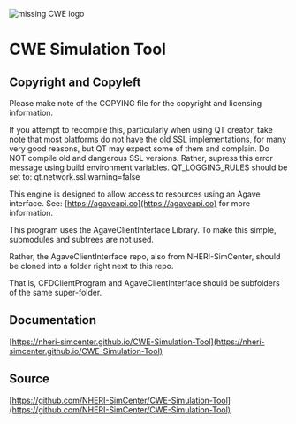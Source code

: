 ![missing CWE logo][logo]

[logo]: https://nheri-simcenter.github.io/CWE-Simulation-Tool/docs/NHERI-CWE-Icon.png "CWE Logo"

# CWE Simulation Tool

## Copyright and Copyleft

Please make note of the COPYING file for the copyright and licensing information. 

If you attempt to recompile this, particularly when using QT creator, take note that most platforms do not have the old SSL implementations, for many very good reasons, but QT may expect some of them and complain. Do NOT compile old and dangerous SSL versions. Rather, supress this error message using build environment variables. QT_LOGGING_RULES should be set to: qt.network.ssl.warning=false

This engine is designed to allow access to resources using an Agave interface. See: [https://agaveapi.co](https://agaveapi.co) for more information.

This program uses the AgaveClientInterface Library. To make this simple, submodules and subtrees are not used.

Rather, the AgaveClientInterface repo, also from NHERI-SimCenter, should be cloned into a folder right next to this repo. 

That is, CFDClientProgram and AgaveClientInterface should be subfolders of the same super-folder.

## Documentation

[https://nheri-simcenter.github.io/CWE-Simulation-Tool](https://nheri-simcenter.github.io/CWE-Simulation-Tool)

## Source

[https://github.com/NHERI-SimCenter/CWE-Simulation-Tool](https://github.com/NHERI-SimCenter/CWE-Simulation-Tool)
